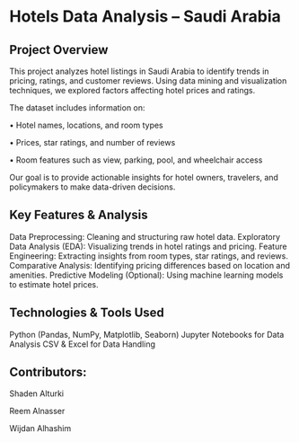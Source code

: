 # Hotels Data Analysis – Saudi Arabia
## Project Overview
This project analyzes hotel listings in Saudi Arabia to identify trends in pricing, ratings, and customer reviews. Using data mining and visualization techniques, we explored factors affecting hotel prices and ratings.

The dataset includes information on:

• Hotel names, locations, and room types

• Prices, star ratings, and number of reviews

• Room features such as view, parking, pool, and wheelchair access

Our goal is to provide actionable insights for hotel owners, travelers, and policymakers to make data-driven decisions.

## Key Features & Analysis
Data Preprocessing: Cleaning and structuring raw hotel data.
Exploratory Data Analysis (EDA): Visualizing trends in hotel ratings and pricing.
Feature Engineering: Extracting insights from room types, star ratings, and reviews.
Comparative Analysis: Identifying pricing differences based on location and amenities.
Predictive Modeling (Optional): Using machine learning models to estimate hotel prices.

## Technologies & Tools Used
Python (Pandas, NumPy, Matplotlib, Seaborn)
Jupyter Notebooks for Data Analysis
CSV & Excel for Data Handling


## Contributors:
Shaden Alturki

Reem Alnasser

Wijdan Alhashim

